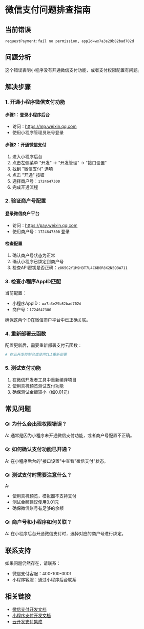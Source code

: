 # 微信支付问题排查指南

## 当前错误
```
requestPayment:fail no permission, appId=wx7a3e29b82bad702d
```

## 问题分析
这个错误表明小程序没有开通微信支付功能，或者支付权限配置有问题。

## 解决步骤

### 1. 开通小程序微信支付功能

#### 步骤1：登录小程序后台
- 访问：https://mp.weixin.qq.com
- 使用小程序管理员账号登录

#### 步骤2：开通微信支付
1. 进入小程序后台
2. 点击左侧菜单 "开发" → "开发管理" → "接口设置"
3. 找到 "微信支付" 选项
4. 点击 "开通" 按钮
5. 选择商户号：`1724647300`
6. 完成开通流程

### 2. 验证商户号配置

#### 登录微信商户平台
- 访问：https://pay.weixin.qq.com
- 使用商户号：`1724647300` 登录

#### 检查配置
1. 确认商户号状态为正常
2. 确认小程序已绑定到商户号
3. 检查API密钥是否正确：`z8K5G2Y1M9H3T7L4C6B0R8X2N5Q3W711`

### 3. 检查小程序AppID匹配

当前配置：
- 小程序AppID：`wx7a3e29b82bad702d`
- 商户号：`1724647300`

确保这两个ID在微信商户平台中已正确关联。

### 4. 重新部署云函数

配置更新后，需要重新部署支付云函数：

```bash
# 在云开发控制台或使用CLI重新部署
```

### 5. 测试支付功能

1. 在微信开发者工具中重新编译项目
2. 使用真机预览测试支付功能
3. 确保测试金额较小（如0.01元）

## 常见问题

### Q: 为什么会出现权限错误？
A: 通常是因为小程序未开通微信支付功能，或者商户号配置不正确。

### Q: 如何确认支付功能已开通？
A: 在小程序后台的"接口设置"中查看"微信支付"状态。

### Q: 测试支付时需要注意什么？
A: 
- 使用真机预览，模拟器不支持支付
- 测试金额建议使用0.01元
- 确保微信账号有足够的余额

### Q: 商户号和小程序如何关联？
A: 在小程序后台开通微信支付时，选择对应的商户号进行绑定。

## 联系支持

如果问题仍然存在，请联系：
- 微信支付客服：400-100-0001
- 小程序客服：通过小程序后台联系

## 相关链接

- [微信支付开发文档](https://pay.weixin.qq.com/wiki/doc/apiv3/index.shtml)
- [小程序支付开发文档](https://developers.weixin.qq.com/miniprogram/dev/api/payment/wx.requestPayment.html)
- [云开发支付集成](https://developers.weixin.qq.com/miniprogram/dev/wxcloud/guide/openapi/openapi.html#%E6%94%AF%E4%BB%98) 